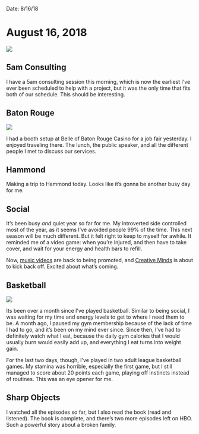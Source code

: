 Date: 8/16/18

# August 16, 2018

![][image-1]

## 5am Consulting

I have a 5am consulting session this morning, which is now the earliest I’ve ever been scheduled to help with a project, but it was the only time that fits both of our schedule. This should be interesting.

## Baton Rouge

![][image-2]

I had a booth setup at Belle of Baton Rouge Casino for a job fair yesterday. I enjoyed traveling there. The lunch, the public speaker, and all the different people I met to discuss our services.

## Hammond

Making a trip to Hammond today. Looks like it’s gonna be another busy day for me.

## Social

It’s been busy *and* quiet year so far for me. My introverted side controlled most of the year, as it seems I’ve avoided people 99% of the time. This next season will be much different. But it felt right to keep to myself for awhile. It reminded me of a video game: when you’re injured, and then have to take cover, and wait for your energy and health bars to refill.

Now, [music videos][1] are back to being promoted, and [Creative Minds][2] is about to kick back off. Excited about what’s coming.

## Basketball

![][image-3]

Its been over a month since I’ve played basketball. Similar to being social, I was waiting for my time and energy levels to get to where I need them to be. A month ago, I paused my gym membership because of the lack of time I had to go, and it’s been on my mind ever since. Since then, I’ve had to definitely watch what I eat, because the daily gym calories that I would usually burn would easily add up, and everything I eat turns into weight gain.

For the last two days, though, I’ve played in two adult league basketball games. My stamina was horrible, especially the first game, but I still managed to score about 20 points each game, playing off instincts instead of routines. This was an eye opener for me.

## Sharp Objects

I watched all the episodes so far, but I also read the book (read and listened). The book is complete, and there’s two more episodes left on HBO. Such a powerful story about a broken family.

[1]:	https://www.facebook.com/nashpitre/videos/258127491342216/
[2]:	https://m.facebook.com/groups/288029324892997

[image-1]:	https://i.imgur.com/cFmm5Wd.jpg
[image-2]:	https://i.imgur.com/zCjsHsk.jpg
[image-3]:	https://i.imgur.com/e8IfM9t.jpg